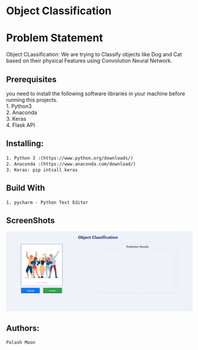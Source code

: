 # Object Classification

# Problem Statement
Object CLassification: We are trying to Classify objects like Dog and Cat based on their physical Features using Convolution Neural Network.

## Prerequisites
you need to install the following software libraries in your machine before running this projects.<br/>
    1. Python3<br/>
    2. Anaconda<br/>
    3. Keras<br />
    4. Flask API<br/>

## Installing:
    1. Python 3 :(https://www.python.org/downloads/)
    2. Anaconda :(https://www.anaconda.com/download/)
    3. Keras: pip intsall keras

## Build With
    1. pycharm - Python Text Editor


## ScreenShots

![Image description](screenshots/screenshot1.png?raw=true "Optional Title")

## Authors:
    Palash Moon


